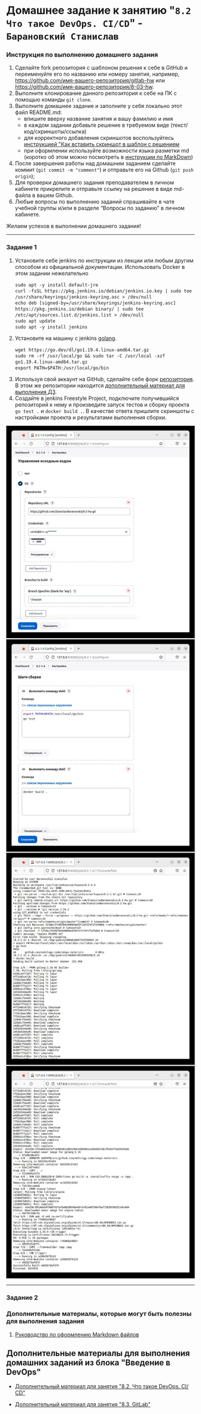 # Домашнее задание к занятию "`8.2 Что такое DevOps. СI/СD`" - `Барановский Станислав`


### Инструкция по выполнению домашнего задания

   1. Сделайте fork репозитория c шаблоном решения к себе в GitHub и переименуйте его по названию или номеру занятия, например, https://github.com/имя-вашего-репозитория/gitlab-hw или https://github.com/имя-вашего-репозитория/8-03-hw.
   2. Выполните клонирование данного репозитория к себе на ПК с помощью команды `git clone`.
   3. Выполните домашнее задание и заполните у себя локально этот файл README.md:
      - впишите вверху название занятия и вашу фамилию и имя
      - в каждом задании добавьте решение в требуемом виде (текст/код/скриншоты/ссылка)
      - для корректного добавления скриншотов воспользуйтесь [инструкцией "Как вставить скриншот в шаблон с решением](https://github.com/netology-code/sys-pattern-homework/blob/main/screen-instruction.md)
      - при оформлении используйте возможности языка разметки md (коротко об этом можно посмотреть в [инструкции  по MarkDown](https://github.com/netology-code/sys-pattern-homework/blob/main/md-instruction.md))
   4. После завершения работы над домашним заданием сделайте коммит (`git commit -m "comment"`) и отправьте его на Github (`git push origin`);
   5. Для проверки домашнего задания преподавателем в личном кабинете прикрепите и отправьте ссылку на решение в виде md-файла в вашем Github.
   6. Любые вопросы по выполнению заданий спрашивайте в чате учебной группы и/или в разделе “Вопросы по заданию” в личном кабинете.
   
Желаем успехов в выполнении домашнего задания!

---

### Задание 1

1. Установите себе jenkins по инструкции из лекции или любым другим способом из официальной документации. Использовать Docker в этом задании нежелательно
    ```
    sudo apt -y install default-jre
    curl -fsSL https://pkg.jenkins.io/debian/jenkins.io.key | sudo tee /usr/share/keyrings/jenkins-keyring.asc > /dev/null
    echo deb [signed-by=/usr/share/keyrings/jenkins-keyring.asc] https://pkg.jenkins.io/debian binary/ | sudo tee /etc/apt/sources.list.d/jenkins.list > /dev/null
    sudo apt update
    sudo apt -y install jenkins
    ```
2. Установите на машину с jenkins [golang](https://golang.org/doc/install).
    ```
    wget https://go.dev/dl/go1.19.4.linux-amd64.tar.gz
    sudo rm -rf /usr/local/go && sudo tar -C /usr/local -xzf go1.19.4.linux-amd64.tar.gz
    export PATH=$PATH:/usr/local/go/bin
    ```
3. Используя свой аккаунт на GitHub, сделайте себе форк [репозитория](https://github.com/netology-code/sdvps-materials.git). В этом же репозитории находится [дополнительный материал для выполнения ДЗ](https://github.com/netology-code/sdvps-materials/blob/main/CICD/8.2-hw.md).
4. Создайте в jenkins Freestyle Project, подключите получившийся репозиторий к нему и произведите запуск тестов и сборку проекта `go test .` и `docker build .`.
В качестве ответа пришлите скриншоты с настройками проекта и результатами выполнения сборки.

![Конфигурация проекта. Часть 1.](https://github.com/StanislavBaranovskii/8-2-hw/blob/main/img/8.2.1.11.jpg)
![Конфигурация проекта. Часть 2.](https://github.com/StanislavBaranovskii/8-2-hw/blob/main/img/8.2.1.12.jpg)
![Сборка. Часть 1.](https://github.com/StanislavBaranovskii/8-2-hw/blob/main/img/8.2.1.2.jpg)
![Сборка. Часть 2.](https://github.com/StanislavBaranovskii/8-2-hw/blob/main/img/8.2.1.3.jpg)



---

### Задание 2


### Дополнительные материалы, которые могут быть полезны для выполнения задания

1. [Руководство по оформлению Markdown файлов](https://gist.github.com/Jekins/2bf2d0638163f1294637#Code)

## Дополнительные материалы для выполнения домашних заданий из блока "Введение в DevOps"

- [Дополнительный материал для занятия "8.2. Что такое DevOps. СI/СD"](CICD/8.2-hw.md)

- [Дополнительный материал для занятия "8.3. GitLab"](https://github.com/netology-code/sdvps-materials/tree/main/gitlab)
